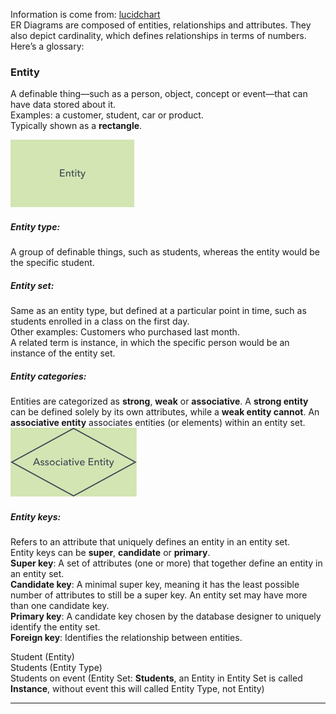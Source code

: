 Information is come from: [lucidchart](https://www.lucidchart.com/pages/er-diagrams)  
ER Diagrams are composed of entities, relationships and attributes. They also depict cardinality, which defines relationships in terms of numbers.  
Here’s a glossary:

### Entity
A definable thing—such as a person, object, concept or event—that can have data stored about it.  
Examples: a customer, student, car or product.  
Typically shown as a **rectangle**.

![](src/img/ER_Entity_symbol.svg "ER Entity symbol")

##### Entity type:
A group of definable things, such as students, whereas the entity would be the specific student.

##### Entity set:
Same as an entity type, but defined at a particular point in time, such as students enrolled in a class on the first day.  
Other examples: Customers who purchased last month.  
A related term is instance, in which the specific person would be an instance of the entity set.


##### Entity categories:
Entities are categorized as **strong**, **weak** or **associative**. A **strong entity** can be defined solely by its own attributes, while a **weak entity cannot**. An **associative entity** associates entities (or elements) within an entity set.
![](src/img/ER_Associative_Entity_symbol.svg "ER Associative Entity symbol")

##### Entity keys:
Refers to an attribute that uniquely defines an entity in an entity set.  
Entity keys can be **super**, **candidate** or **primary**.  
**Super key**: A set of attributes (one or more) that together define an entity in an entity set.  
**Candidate key**: A minimal super key, meaning it has the least possible number of attributes to still be a super key. An entity set may have more than one candidate key.  
**Primary key**: A candidate key chosen by the database designer to uniquely identify the entity set.  
**Foreign key**: Identifies the relationship between entities.  

Student (Entity)  
Students (Entity Type)  
Students on event (Entity Set: **Students**, an Entity in Entity Set is called **Instance**, without event this will called Entity Type, not Entity)  

---

